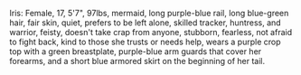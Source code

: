 Iris: Female, 17, 5'7", 97lbs, mermaid, long purple-blue rail, long blue-green hair, fair skin, quiet, prefers to be left alone, skilled tracker, huntress, and warrior, feisty, doesn't take crap from anyone, stubborn, fearless, not afraid to fight back, kind to those she trusts or needs help, wears a purple crop top with a green breastplate, purple-blue arm guards that cover her forearms, and a short blue armored skirt on the beginning of her tail.
